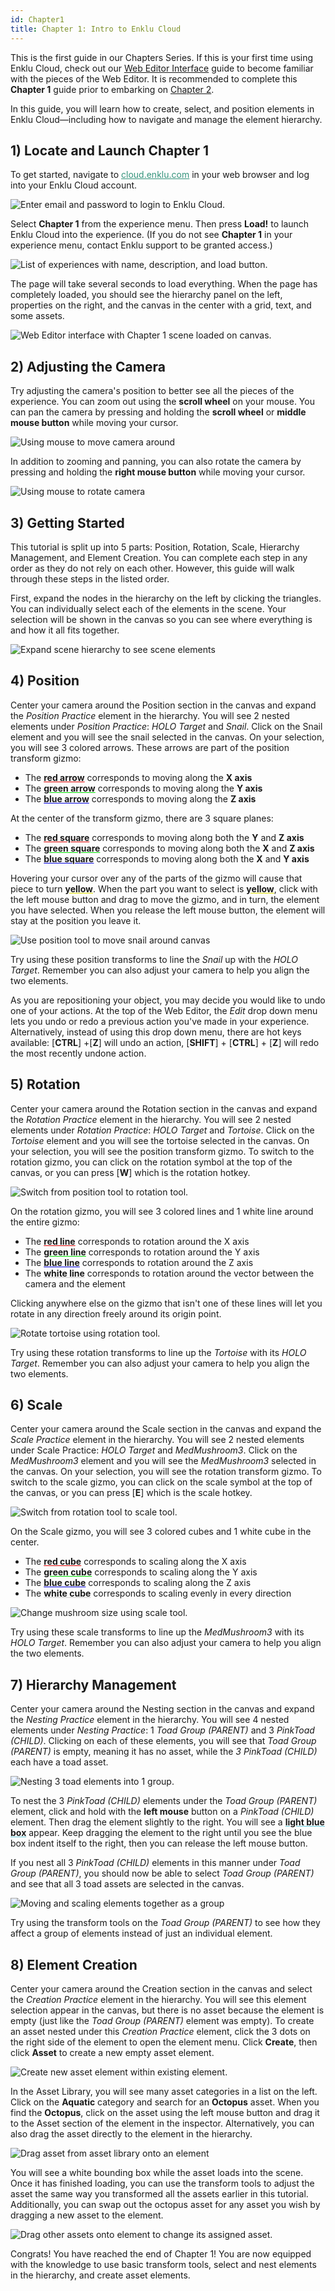 ```yaml
---
id: Chapter1
title: Chapter 1: Intro to Enklu Cloud
---
```


This is the first guide in our Chapters Series. If this is your first time using Enklu Cloud, check out our [Web Editor Interface](/docs/WebEditorBasics/WebEditorInterface) guide to become familiar with the pieces of the Web Editor. It is recommended to complete this **Chapter 1** guide prior to embarking on [Chapter 2](/docs/ChaptersSeries/Chapter2). 

In this guide, you will learn how to create, select, and position elements in Enklu Cloud—including how to navigate and manage the element hierarchy.


## 1) Locate and Launch Chapter 1
To get started, navigate to <a style="color:#35947c" href="https://cloud.enklu.com/" target="\_blank"><u>cloud.enklu.com</u></a> in your web browser and log into your Enklu Cloud account.

![Enter email and password to login to Enklu Cloud.](/img/product/Chapter1_Login.gif)

Select **Chapter 1** from the experience menu. Then press **Load!** to launch Enklu Cloud into the experience. (If you do not see **Chapter 1** in your experience menu, contact Enklu support to be granted access.)

![List of experiences with name, description, and load button.](/img/product/Chapter1_MyExperiences.png)

The page will take several seconds to load everything. When the page has completely loaded, you should see the hierarchy panel on the left, properties on the right, and the canvas in the center with a grid, text, and some assets.

![Web Editor interface with Chapter 1 scene loaded on canvas.](/img/product/Chapter1_Main.png)

## 2) Adjusting the Camera
Try adjusting the camera's position to better see all the pieces of the experience. You can zoom out using the **scroll wheel** on your mouse. You can pan the camera by pressing and holding the **scroll wheel** or **middle mouse button** while moving your cursor.

![Using mouse to move camera around](/img/product/Chapter1_AdjustCamera.gif)

In addition to zooming and panning, you can also rotate the camera by pressing and holding the **right mouse button** while moving your cursor.

![Using mouse to rotate camera](/img/product/Chapter1_CameraRotate.gif)

## 3) Getting Started
This tutorial is split up into 5 parts: Position, Rotation, Scale, Hierarchy Management, and Element Creation. You can complete each step in any order as they do not rely on each other. However, this guide will walk through these steps in the listed order.

First, expand the nodes in the hierarchy on the left by clicking the triangles. You can individually select each of the elements in the scene. Your selection will be shown in the canvas so you can see where everything is and how it all fits together.

![Expand scene hierarchy to see scene elements](/img/product/Chapter1_Hierarchy.gif)

## 4) Position
Center your camera around the Position section in the canvas and expand the *Position Practice* element in the hierarchy. You will see 2 nested elements under *Position Practice*: *HOLO Target* and *Snail*. Click on the Snail element and you will see the snail selected in the canvas. On your selection, you will see 3 colored arrows. These arrows are part of the position transform gizmo:

- The <span style="text-decoration: underline #DD0000 !important;">**red arrow**</span> corresponds to moving along the **X axis**
- The <span style="text-decoration: underline #00DD00 !important;">**green arrow**</span> corresponds to moving along the **Y axis**
- The <span style="text-decoration: underline #0000DD !important;">**blue arrow**</span> corresponds to moving along the **Z axis**

At the center of the transform gizmo, there are 3 square planes:

- The <span style="text-decoration: underline #DD0000 !important;">**red square**</span> corresponds to moving along both the **Y** and **Z axis**
- The <span style="text-decoration: underline #00DD00 !important;">**green square**</span> corresponds to moving along both the **X** and **Z axis**
- The <span style="text-decoration: underline #0000DD !important;">**blue square**</span> corresponds to moving along both the **X** and **Y axis**

Hovering your cursor over any of the parts of the gizmo will cause that piece to turn <span style="text-decoration: underline #DDDD00 !important;">**yellow**</span>. When the part you want to select is <span style="text-decoration: underline #DDDD00 !important;">**yellow**</span>, click with the left mouse button and drag to move the gizmo, and in turn, the element you have selected. When you release the left mouse button, the element will stay at the position you leave it.

![Use position tool to move snail around canvas](/img/product/Chapter1_Position.gif)

Try using these position transforms to line the *Snail* up with the *HOLO Target*. Remember you can also adjust your camera to help you align the two elements.

As you are repositioning your object, you may decide you would like to undo one of your actions. At the top of the Web Editor, the *Edit* drop down menu lets you undo or redo a previous action you've made in your experience. Alternatively, instead of using this drop down menu, there are hot keys available: [**CTRL**] +[**Z**] will undo an action, [**SHIFT**] + [**CTRL**] + [**Z**] will redo the most recently undone action.


## 5) Rotation
Center your camera around the Rotation section in the canvas and expand the *Rotation Practice* element in the hierarchy. You will see 2 nested elements under *Rotation Practice*: *HOLO Target* and *Tortoise*. Click on the *Tortoise* element and you will see the tortoise selected in the canvas. On your selection, you will see the position transform gizmo. To switch to the rotation gizmo, you can click on the rotation symbol at the top of the canvas, or you can press [**W**] which is the rotation hotkey.

![Switch from position tool to rotation tool.](/img/product/Chapter1_RotationTool.gif)

On the rotation gizmo, you will see 3 colored lines and 1 white line around the entire gizmo:

- The <span style="text-decoration: underline #DD0000 !important;">**red line**</span> corresponds to rotation around the X axis
- The <span style="text-decoration: underline #00DD00 !important;">**green line**</span> corresponds to rotation around the Y axis
- The <span style="text-decoration: underline #0000DD !important;">**blue line**</span> corresponds to rotation around the Z axis
- The <span style="text-decoration: underline #CCCCCC !important;">**white line**</span> corresponds to rotation around the vector between the camera and the element

Clicking anywhere else on the gizmo that isn't one of these lines will let you rotate in any direction freely around its origin point.

![Rotate tortoise using rotation tool.](/img/product/Chapter1_Rotation.gif)

Try using these rotation transforms to line up the *Tortoise* with its *HOLO Target*. Remember you can also adjust your camera to help you align the two elements.


## 6) Scale
Center your camera around the Scale section in the canvas and expand the *Scale Practice* element in the hierarchy. You will see 2 nested elements under Scale Practice: *HOLO Target* and *MedMushroom3*. Click on the *MedMushroom3* element and you will see the *MedMushroom3* selected in the canvas. On your selection, you will see the rotation transform gizmo. To switch to the scale gizmo, you can click on the scale symbol at the top of the canvas, or you can press [**E**] which is the scale hotkey.

![Switch from rotation tool to scale tool.](/img/product/Chapter1_ScaleTool.gif)


On the Scale gizmo, you will see 3 colored cubes and 1 white cube in the center.

- The <span style="text-decoration: underline #DD0000 !important;">**red cube**</span> corresponds to scaling along the X axis
- The <span style="text-decoration: underline #00DD00 !important;">**green cube**</span> corresponds to scaling along the Y axis
- The <span style="text-decoration: underline #0000DD !important;">**blue cube**</span> corresponds to scaling along the Z axis
- The <span style="text-decoration: underline #CCCCCC !important;">**white cube**</span> corresponds to scaling evenly in every direction

![Change mushroom size using scale tool.](/img/product/Chapter1_Scale.gif)

Try using these scale transforms to line up the *MedMushroom3* with its *HOLO Target*. Remember you can also adjust your camera to help you align the two elements.


## 7) Hierarchy Management
Center your camera around the Nesting section in the canvas and expand the *Nesting Practice* element in the hierarchy. You will see 4 nested elements under *Nesting Practice*: 1 *Toad Group (PARENT)* and 3 *PinkToad (CHILD)*. Clicking on each of these elements, you will see that *Toad Group (PARENT)* is empty, meaning it has no asset, while the *3 PinkToad (CHILD)* each have a toad asset.

![Nesting 3 toad elements into 1 group.](/img/product/Chapter1_Nesting.gif)

To nest the 3 *PinkToad (CHILD)* elements under the *Toad Group (PARENT)* element, click and hold with the **left mouse** button on a *PinkToad (CHILD)* element. Then drag the element slightly to the right. You will see a <span style="text-decoration: underline #66CCDD !important;">**light blue box**</span> appear. Keep dragging the element to the right until you see the blue box indent itself to the right, then you can release the left mouse button.

If you nest all 3 *PinkToad (CHILD)* elements in this manner under *Toad Group (PARENT)*, you should now be able to select *Toad Group (PARENT)* and see that all 3 toad assets are selected in the canvas.

![Moving and scaling elements together as a group](/img/product/Chapter1_TransformNestedElements.gif)

Try using the transform tools on the *Toad Group (PARENT)* to see how they affect a group of elements instead of just an individual element.


## 8) Element Creation
Center your camera around the Creation section in the canvas and select the *Creation Practice* element in the hierarchy. You will see this element selection appear in the canvas, but there is no asset because the element is empty (just like the *Toad Group (PARENT)* element was empty). To create an asset nested under this *Creation Practice* element, click the 3 dots on the right side of the element to open the element menu. Click **Create**, then click **Asset** to create a new empty asset element.

![Create new asset element within existing element.](/img/product/Chapter1_CreateElement.gif)

In the Asset Library, you will see many asset categories in a list on the left. Click on the **Aquatic** category and search for an **Octopus** asset. When you find the **Octopus**, click on the asset using the left mouse button and drag it to the Asset section of the element in the inspector. Alternatively, you can also drag the asset directly to the element in the hierarchy.

![Drag asset from asset library onto an element](/img/product/Chapter1_AssetLibrary.gif)

You will see a white bounding box while the asset loads into the scene. Once it has finished loading, you can use the transform tools to adjust the asset the same way you transformed all the assets earlier in this tutorial. Additionally, you can swap out the octopus asset for any asset you wish by dragging a new asset to the element.

![Drag other assets onto element to change its assigned asset.](/img/product/Chapter1_ChangeAsset.gif)

Congrats! You have reached the end of Chapter 1! You are now equipped with the knowledge to use basic transform tools, select and nest elements in the hierarchy, and create asset elements.

